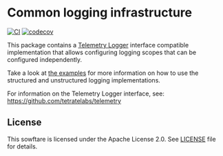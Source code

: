 # Common logging infrastructure

[![CI](https://github.com/tetratelabs/log/actions/workflows/ci.yaml/badge.svg?branch=v2)](https://github.com/tetratelabs/log/actions/workflows/ci.yaml)
[![codecov](https://codecov.io/gh/tetratelabs/log/branch/v2/graph/badge.svg?token=WYHRXYAX0B)](https://codecov.io/gh/tetratelabs/log)

This package contains a [Telemetry Logger](https://github.com/tetratelabs/telemetry)
interface compatible implementation that allows configuring logging scopes that can be
configured independently.

Take a look at [the examples](example_test.go) for more information on how to use the
structured and unstructured logging implementations.

For information on the Telemetry Logger interface, see: https://github.com/tetratelabs/telemetry


## License

This sowftare is licensed under the Apache License 2.0. See [LICENSE](LICENSE) file for details.

